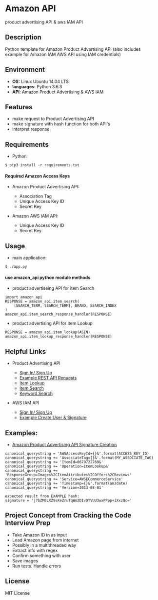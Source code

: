 # Amazon API

product advertising API & aws IAM API

## Description

Python template for Amazon Product Advertising API
(also includes example for Amazon IAM AWS API using IAM credentials)

## Environment

* __OS:__ Linux Ubuntu 14.04 LTS
* __languages:__ Python 3.6.3
* __API__: Amazon Product Advertising & AWS IAM

## Features

* make request to Product Advertising API
* make signature with hash function for both API's
* interpret response

## Requirements

* Python:

```
$ pip3 install -r requirements.txt
```

#### Required Amazon Access Keys

* Amazon Product Advertising API:
  * Association Tag
  * Unique Access Key ID
  * Secret Key

* Amazon AWS IAM API:
  * Unique Access Key ID
  * Secret Key

## Usage

* main application:

```
$ ./app.py
```

#### use amazon_api python module methods

* product advertiseing API for item Search
```
import amazon_api
RESPONSE = amazon_api.item_search(
    [SEARCH_TERM, SEARCH_TERM], BRAND, SEARCH_INDEX
)
amazon_api.item_search_response_handler(RESPONSE)
```
* product advertising API for item Lookup
```
RESPONSE = amazon_api.item_lookup(ASIN)
amazon_api.item_lookup_response_handler(RESPONSE)
```

## Helpful Links

* Product Advertising API
  * [Sign In/ Sign Up](https://affiliate-program.amazon.com/)
  * [Example REST API Requests](http://docs.aws.amazon.com/AWSECommerceService/latest/DG/rest-signature.html)
  * [Item Lookup](http://docs.aws.amazon.com/AWSECommerceService/latest/DG/ItemLookup.html)
  * [Item Search](http://docs.aws.amazon.com/AWSECommerceService/latest/DG/ItemSearch.html)
  * [Keyword Search](http://docs.aws.amazon.com/AWSECommerceService/latest/DG/EX_SearchingbyKeyword.html)

* AWS IAM API
  * [Sign In/ Sign Up](https://www.amazon.com/console/home)
  * [Example Create User & Signature](http://docs.aws.amazon.com/general/latest/gr/sigv4-signed-request-examples.html)

## Examples:

* [Amazon Product Advertising API Signature Creation](http://docs.aws.amazon.com/AWSECommerceService/latest/DG/rest-signature.html)

```
canonical_querystring = 'AWSAccessKeyId={}&'.format(ACCESS_KEY_ID)
canonical_querystring += 'AssociateTag={}&'.format(MY_ASSOCIATE_TAG)
canonical_querystring += 'ItemId=0679722769&'
canonical_querystring += 'Operation=ItemLookup&'
canonical_querystring += 'ResponseGroup=Images%2CItemAttributes%2COffers%2CReviews'
canonical_querystring += 'Service=AWSECommerceService'
canonical_querystring += 'Timestamp={}&'.format(amzdate)
canonical_querystring += 'Version=2013-08-01'

expected result from EXAMPLE hash:
signature = 'j7bZM0LXZ9eXeZruTqWm2DIvDYVUU3wxPPpp+iXxzQc='
```

## Project Concept from Cracking the Code Interview Prep

* Take Amazon ID in as input
* Load Amazon page from internet
* Possibly in a multithreaded way
* Extract info with regex
* Confirm something with user
* Save images
* Run tests. Handle errors

## License
MIT License

